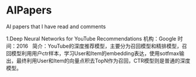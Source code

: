 # AIPapers
AI papers that I have read and comments

1.Deep Neural Networks for YouTube Recommendations 
  机构：Google
  时间：2016  
  简介：YouTube的深度推荐模型，主要分为召回模型和精排模型，召回模型利用用户ctr样本，学习User和Item的embedding表达，使用sotfmax输出，最终利用User和Item的向量点积去TopN作为召回，CTR模型则是普通的深度模型。
